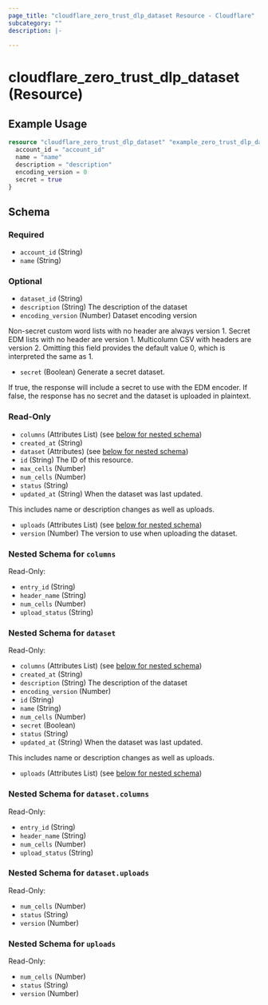 ```yaml
---
page_title: "cloudflare_zero_trust_dlp_dataset Resource - Cloudflare"
subcategory: ""
description: |-
  
---
```


# cloudflare_zero_trust_dlp_dataset (Resource)



## Example Usage

```terraform
resource "cloudflare_zero_trust_dlp_dataset" "example_zero_trust_dlp_dataset" {
  account_id = "account_id"
  name = "name"
  description = "description"
  encoding_version = 0
  secret = true
}
```

<!-- schema generated by tfplugindocs -->
## Schema

### Required

- `account_id` (String)
- `name` (String)

### Optional

- `dataset_id` (String)
- `description` (String) The description of the dataset
- `encoding_version` (Number) Dataset encoding version

Non-secret custom word lists with no header are always version 1.
Secret EDM lists with no header are version 1.
Multicolumn CSV with headers are version 2.
Omitting this field provides the default value 0, which is interpreted
the same as 1.
- `secret` (Boolean) Generate a secret dataset.

If true, the response will include a secret to use with the EDM encoder.
If false, the response has no secret and the dataset is uploaded in plaintext.

### Read-Only

- `columns` (Attributes List) (see [below for nested schema](#nestedatt--columns))
- `created_at` (String)
- `dataset` (Attributes) (see [below for nested schema](#nestedatt--dataset))
- `id` (String) The ID of this resource.
- `max_cells` (Number)
- `num_cells` (Number)
- `status` (String)
- `updated_at` (String) When the dataset was last updated.

This includes name or description changes as well as uploads.
- `uploads` (Attributes List) (see [below for nested schema](#nestedatt--uploads))
- `version` (Number) The version to use when uploading the dataset.

<a id="nestedatt--columns"></a>
### Nested Schema for `columns`

Read-Only:

- `entry_id` (String)
- `header_name` (String)
- `num_cells` (Number)
- `upload_status` (String)


<a id="nestedatt--dataset"></a>
### Nested Schema for `dataset`

Read-Only:

- `columns` (Attributes List) (see [below for nested schema](#nestedatt--dataset--columns))
- `created_at` (String)
- `description` (String) The description of the dataset
- `encoding_version` (Number)
- `id` (String)
- `name` (String)
- `num_cells` (Number)
- `secret` (Boolean)
- `status` (String)
- `updated_at` (String) When the dataset was last updated.

This includes name or description changes as well as uploads.
- `uploads` (Attributes List) (see [below for nested schema](#nestedatt--dataset--uploads))

<a id="nestedatt--dataset--columns"></a>
### Nested Schema for `dataset.columns`

Read-Only:

- `entry_id` (String)
- `header_name` (String)
- `num_cells` (Number)
- `upload_status` (String)


<a id="nestedatt--dataset--uploads"></a>
### Nested Schema for `dataset.uploads`

Read-Only:

- `num_cells` (Number)
- `status` (String)
- `version` (Number)



<a id="nestedatt--uploads"></a>
### Nested Schema for `uploads`

Read-Only:

- `num_cells` (Number)
- `status` (String)
- `version` (Number)


